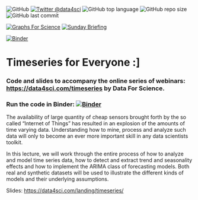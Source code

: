 ![GitHub](https://img.shields.io/github/license/DataForScience/Timeseries)
[![Twitter @data4sci](https://img.shields.io/twitter/follow/data4sci)](https://twitter.com/intent/follow?screen_name=data4sci)
![GitHub top language](https://img.shields.io/github/languages/top/DataForScience/Timeseries)
![GitHub repo size](https://img.shields.io/github/repo-size/DataForScience/Timeseries)
![GitHub last commit](https://img.shields.io/github/last-commit/DataForScience/Timeseries)

[![Graphs For Science](https://img.shields.io/badge/Graphs_For_Science-Subscribe-blue)](https://graphs4sci.substack.com/)
[![Sunday Briefing](https://img.shields.io/badge/Sunday_Briefing-Subscribe-blue)](https://data4sci.ck.page/8a51c452bc)

[![Binder](https://mybinder.org/badge_logo.svg)](https://mybinder.org/v2/gh/DataForScience/Timeseries/master)

# Timeseries for Everyone :]

### Code and slides to accompany the online series of webinars: https://data4sci.com/timeseries by Data For Science.

### Run the code in Binder: [![Binder](https://mybinder.org/badge_logo.svg)](https://mybinder.org/v2/gh/DataForScience/Timeseries/master)

The availability of large quantity of cheap sensors brought forth by the so called “Internet of Things” has resulted in an explosion of the amounts of time varying data. Understanding how to mine, process and analyze such data will only to become an ever more important skill in any data scientists toolkit. 

 In this lecture, we will work through the entire process of how to analyze and model time series data, how to detect and extract trend and seasonality effects and how to implement the ARIMA class of forecasting models. Both real and synthetic datasets will be used to illustrate the different kinds of models and their underlying assumptions.

Slides: https://data4sci.com/landing/timeseries/
